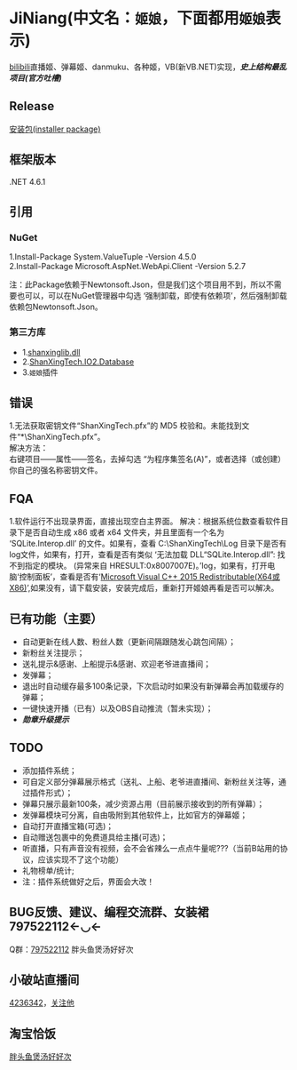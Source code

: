 # JiNiang(中文名：`姬娘`，下面都用`姬娘`表示)
[bilibili](https://www.bilibili.com/)直播姬、弹幕姬、danmuku、各种姬，VB(新VB.NET)实现，***史上结构最乱项目(官方吐槽)***

## Release
[安装包(installer package)](https://github.com/shanxing2/JiNiang/releases)

## 框架版本 
.NET 4.6.1

## 引用
### NuGet  
1.Install-Package System.ValueTuple -Version 4.5.0  
2.Install-Package Microsoft.AspNet.WebApi.Client -Version 5.2.7  

注：此Package依赖于Newtonsoft.Json，但是我们这个项目用不到，所以不需要也可以，可以在NuGet管理器中勾选 ‘强制卸载，即使有依赖项’，然后强制卸载依赖包Newtonsoft.Json。  

### 第三方库 
*  1.[shanxinglib.dll](https://github.com/shanxing2/shanxinglib) 
*  2.[ShanXingTech.IO2.Database](https://github.com/shanxing2/ShanXingTech.IO2.Database) 
*  3.`姬娘`插件 

## 错误 
1.无法获取密钥文件“ShanXingTech.pfx”的 MD5 校验和。未能找到文件“*\ShanXingTech.pfx”。  
解决方法：  
右键项目——属性——签名，去掉勾选 “为程序集签名(A)”，或者选择（或创建）你自己的强名称密钥文件。  

## FQA
1.软件运行不出现录界面，直接出现空白主界面。
解决：根据系统位数查看软件目录下是否自动生成 x86 或者 x64 文件夹，并且里面有一个名为 ‘SQLite.Interop.dll’ 的文件。如果有，查看 C:\ShanXingTech\Log 目录下是否有 log文件，如果有，打开，查看是否有类似 ‘无法加载 DLL“SQLite.Interop.dll”: 找不到指定的模块。 (异常来自 HRESULT:0x8007007E)。’log，如果有，打开电脑‘控制面板’，查看是否有‘[Microsoft Visual C++ 2015 Redistributable(X64或X86)](https://www.microsoft.com/zh-cn/download/details.aspx?id=53840)’,如果没有，请下载安装，安装完成后，重新打开姬娘再看是否可以解决。

## 已有功能（主要）

*  自动更新在线人数、粉丝人数（更新间隔跟随发心跳包间隔）；
*  新粉丝关注提示；
*  送礼提示&感谢、上船提示&感谢、欢迎老爷进直播间；
*  发弹幕；
*  退出时自动缓存最多100条记录，下次启动时如果没有新弹幕会再加载缓存的弹幕；
*  一键快速开播（已有）以及OBS自动推流（暂未实现）；
*  ***勋章升级提示***

## TODO
*  添加插件系统；
*  可自定义部分弹幕展示格式（送礼、上船、老爷进直播间、新粉丝关注等，通过插件形式）；
*  弹幕只展示最新100条，减少资源占用（目前展示接收到的所有弹幕）；
*  发弹幕模块可分离，自由吸附到其他软件上，比如官方的弹幕姬；
*  自动打开直播宝箱(可选)；
*  自动赠送包裹中的免费道具给主播(可选)；
*  听直播，只有声音没有视频，会不会省辣么一点点牛量呢???（当前B站用的协议，应该实现不了这个功能）
*  礼物榜单/统计;
* 注：插件系统做好之后，界面会大改！

## BUG反馈、建议、编程交流群、女装裙797522112←◡←
Q群：[797522112](https://jq.qq.com/?_wv=1027&k=5MuFkkR) 胖头鱼煲汤好好次

## 小破站直播间
[4236342](https://live.bilibili.com/4236342)，[关注他](https://space.bilibili.com/52155851)

## 淘宝恰饭
[胖头鱼煲汤好好次](http://shop68147918.taobao.com/)
